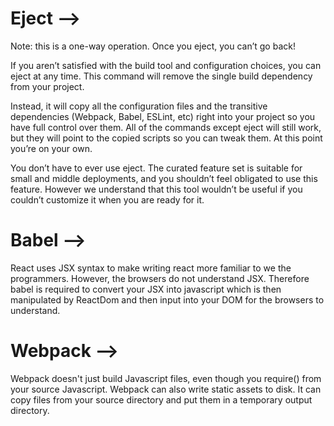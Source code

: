 # Eject -->

Note: this is a one-way operation. Once you eject, you can’t go back!

If you aren’t satisfied with the build tool and configuration choices, you can eject at any time. This command will remove the single build dependency from your project.

Instead, it will copy all the configuration files and the transitive dependencies (Webpack, Babel, ESLint, etc) right into your project so you have full control over them. All of the commands except eject will still work, but they will point to the copied scripts so you can tweak them. At this point you’re on your own.

You don’t have to ever use eject. The curated feature set is suitable for small and middle deployments, and you shouldn’t feel obligated to use this feature. However we understand that this tool wouldn’t be useful if you couldn’t customize it when you are ready for it.

# Babel -->

React uses JSX syntax to make writing react more familiar to we the programmers. However, the browsers do not understand JSX. Therefore babel is required to convert your JSX into javascript which is then manipulated by ReactDom and then input into your DOM for the browsers to understand.

# Webpack -->

Webpack doesn't just build Javascript files, even though you require() from your source Javascript. Webpack can also write static assets to disk. It can copy files from your source directory and put them in a temporary output directory.
